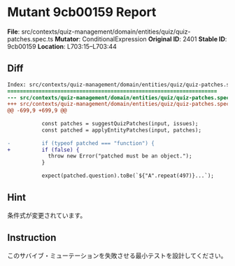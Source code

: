 # Mutant 9cb00159 Report

**File**: src/contexts/quiz-management/domain/entities/quiz/quiz-patches.spec.ts
**Mutator**: ConditionalExpression
**Original ID**: 2401
**Stable ID**: 9cb00159
**Location**: L703:15–L703:44

## Diff

```diff
Index: src/contexts/quiz-management/domain/entities/quiz/quiz-patches.spec.ts
===================================================================
--- src/contexts/quiz-management/domain/entities/quiz/quiz-patches.spec.ts	original
+++ src/contexts/quiz-management/domain/entities/quiz/quiz-patches.spec.ts	mutated #2401
@@ -699,9 +699,9 @@
 
           const patches = suggestQuizPatches(input, issues);
           const patched = applyEntityPatches(input, patches);
 
-          if (typeof patched === "function") {
+          if (false) {
             throw new Error("patched must be an object.");
           }
 
           expect(patched.question).toBe(`${"A".repeat(497)}...`);
```

## Hint

条件式が変更されています。

## Instruction

このサバイブ・ミューテーションを失敗させる最小テストを設計してください。
